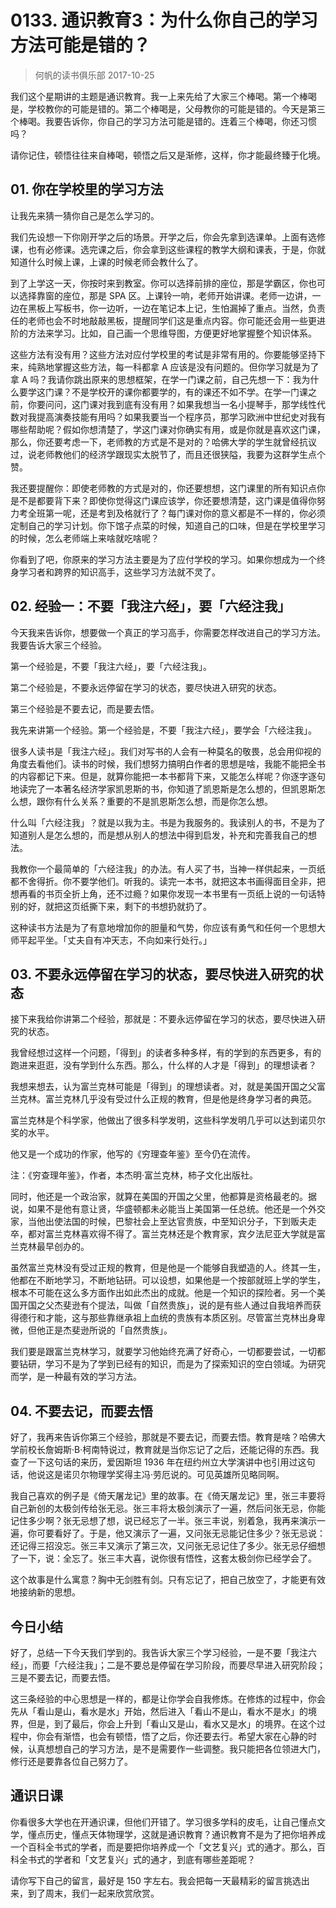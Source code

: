 # 0133. 通识教育3：为什么你自己的学习方法可能是错的？
> 何帆的读书俱乐部
2017-10-25

我们这个星期讲的主题是通识教育。我一上来先给了大家三个棒喝。第一个棒喝是，学校教你的可能是错的。第二个棒喝是，父母教你的可能是错的。今天是第三个棒喝。我要告诉你，你自己的学习方法可能是错的。连着三个棒喝，你还习惯吗？

请你记住，顿悟往往来自棒喝，顿悟之后又是渐修，这样，你才能最终臻于化境。

## 01. 你在学校里的学习方法

让我先来猜一猜你自己是怎么学习的。

我们先设想一下你刚开学之后的场景。开学之后，你会先拿到选课单。上面有选修课，也有必修课。选完课之后，你会拿到这些课程的教学大纲和课表，于是，你就知道什么时候上课，上课的时候老师会教什么了。

到了上学这一天，你按时来到教室。你可以选择前排的座位，那是学霸区，你也可以选择靠窗的座位，那是 SPA 区。上课铃一响，老师开始讲课。老师一边讲，一边在黑板上写板书，你一边听，一边在笔记本上记，生怕漏掉了重点。当然，负责任的老师也会不时地敲敲黑板，提醒同学们这是重点内容。你可能还会用一些更进阶的方法来学习。比如，自己画一个思维导图，方便更好地掌握整个知识体系。

这些方法有没有用？这些方法对应付学校里的考试是非常有用的。你要能够坚持下来，纯熟地掌握这些方法，每一科都拿 A 应该是没有问题的。但你学习就是为了拿 A 吗？我请你跳出原来的思想框架，在学一门课之前，自己先想一下：我为什么要学这门课？不是学校开的课你都要学的，有的课还不如不学。在学一门课之前，你要问问，这门课对我到底有没有用？如果我想当一名小提琴手，那学线性代数对我提高演奏技能有用吗？如果我要当一个程序员，那学习欧洲中世纪史对我有哪些帮助呢？假如你想清楚了，学这门课对你确实有用，或是你就是喜欢这门课，那么，你还要考虑一下，老师教的方式是不是对的？哈佛大学的学生就曾经抗议过，说老师教他们的经济学跟现实太脱节了，而且还很狭隘，我要为这群学生点个赞。

我还要提醒你：即使老师教的方式是对的，你还要想想，这门课里的所有知识点你是不是都要背下来？即使你觉得这门课应该学，你还要想清楚，这门课是值得你努力考全班第一呢，还是考到及格就行了？每门课对你的意义都是不一样的，你必须定制自己的学习计划。你下馆子点菜的时候，知道自己的口味，但是在学校里学习的时候，怎么老师端上来啥就吃啥呢？

你看到了吧，你原来的学习方法主要是为了应付学校的学习。如果你想成为一个终身学习者和跨界的知识高手，这些学习方法就不灵了。

## 02. 经验一：不要「我注六经」，要「六经注我」

今天我来告诉你，想要做一个真正的学习高手，你需要怎样改进自己的学习方法。我要告诉大家三个经验。

第一个经验是，不要「我注六经」，要「六经注我」。

第二个经验是，不要永远停留在学习的状态，要尽快进入研究的状态。

第三个经验是不要去记，而是要去悟。

我先来讲第一个经验。第一个经验是，不要「我注六经」，要学会「六经注我」。

很多人读书是「我注六经」。我们对写书的人会有一种莫名的敬畏，总会用仰视的角度去看他们。读书的时候，我们想努力搞明白作者的思想是啥，我能不能把全书的内容都记下来。但是，就算你能把一本书都背下来，又能怎么样呢？你逐字逐句地读完了一本著名经济学家凯恩斯的书，你知道了凯恩斯是怎么想的，但凯恩斯怎么想，跟你有什么关系？重要的不是凯恩斯怎么想，而是你怎么想。

什么叫「六经注我」？就是以我为主。书是为我服务的。我读别人的书，不是为了知道别人是怎么想的，而是想从别人的想法中得到启发，补充和完善我自己的想法。

我教你一个最简单的「六经注我」的办法。有人买了书，当神一样供起来，一页纸都不舍得折。你不要学他们。听我的。读完一本书，就把这本书画得面目全非，把想再看的书页全折上角，还不过瘾？如果你发现一本书里有一页纸上说的一句话特别的好，就把这页纸撕下来，剩下的书想扔就扔了。

这种读书方法是为了有意地增加你的胆量和气势，你应该有勇气和任何一个思想大师平起平坐。「丈夫自有冲天志，不向如来行处行。」

## 03. 不要永远停留在学习的状态，要尽快进入研究的状态

接下来我给你讲第二个经验，那就是：不要永远停留在学习的状态，要尽快进入研究的状态。

我曾经想过这样一个问题，「得到」的读者多种多样，有的学到的东西更多，有的跑进来逛逛，没有学到什么东西。那么，什么样的人才是「得到」的理想读者？

我想来想去，认为富兰克林可能是「得到」的理想读者。对，就是美国开国之父富兰克林。富兰克林几乎没有受过什么正规的教育，但是他是终身学习者的典范。

富兰克林是个科学家，他做出了很多科学发明，这些科学发明几乎可以达到诺贝尔奖的水平。

他又是一个成功的作家，他写的《穷理查年鉴》至今仍在流传。

注：《穷查理年鉴》，作者，本杰明·富兰克林，柿子文化出版社。

同时，他还是一个政治家，就算在美国的开国之父里，他都算是资格最老的。据说，如果不是他有意让贤，华盛顿都未必能当上美国第一任总统。他还是一个外交家，当他出使法国的时候，巴黎社会上至达官贵族，中至知识分子，下到贩夫走卒，都对富兰克林喜欢得不得了。富兰克林还是个教育家，宾夕法尼亚大学就是富兰克林最早创办的。

虽然富兰克林没有受过正规的教育，但是他是一个能够自我塑造的人。终其一生，他都在不断地学习，不断地钻研。可以设想，如果他是一个按部就班上学的学生，根本不可能在这么多方面作出如此杰出的成就。他是一个知识的探险者。另一个美国开国之父杰斐逊有个提法，叫做「自然贵族」，说的是有些人通过自我培养而获得德行和才能，这与那些靠继承祖上血统的贵族有本质区别。尽管富兰克林出身卑微，但他正是杰斐逊所说的「自然贵族」。

我们要是跟富兰克林学习，就要学习他始终充满了好奇心，一切都要尝试，一切都要钻研，学习不是为了学到已经有的知识，而是为了探索知识的空白领域。为研究而学，是一种最有效的学习方法。

## 04. 不要去记，而要去悟

好了，我再来告诉你第三个经验，那就是不要去记，而要去悟。教育是啥？哈佛大学前校长詹姆斯·B·柯南特说过，教育就是当你忘记了之后，还能记得的东西。我查了一下这句话的来历，爱因斯坦 1936 年在纽约州立大学演讲中也引用过这句话，他说这是诺贝尔物理学奖得主冯·劳厄说的。可见英雄所见略同啊。

我自己喜欢的例子是《倚天屠龙记》里的故事。在《倚天屠龙记》里，张三丰要将自己新创的太极剑传给张无忌。张三丰将太极剑演示了一遍，然后问张无忌，你能记住多少啊？张无忌想了想，说已经忘了一半。张三丰说，别着急，我再来演示一遍，你可要看好了。于是，他又演示了一遍，又问张无忌能记住多少？张无忌说：还记得三招没忘。张三丰又演示了第三次，又问张无忌记住了多少。张无忌仔细想了一下，说：全忘了。张三丰大喜，说你很有悟性，这套太极剑你已经学会了。

这个故事是什么寓意？胸中无剑胜有剑。只有忘记了，把自己放空了，才能更有效地接纳新的思想。

## 今日小结

好了，总结一下今天我们学到的。我告诉大家三个学习经验，一是不要「我注六经」，而要「六经注我」；二是不要总是停留在学习阶段，而要尽早进入研究阶段；三是不要去记，而要去悟。

这三条经验的中心思想是一样的，都是让你学会自我修炼。在修炼的过程中，你会先从「看山是山，看水是水」开始，然后进入「看山不是山，看水不是水」的境界，但是，到了最后，你会上升到「看山又是山，看水又是水」的境界。在这个过程中，你会有渐悟，也会有顿悟，悟了之后，你还要去行。希望大家在心静的时候，认真想想自己的学习方法，是不是需要作一些调整。我只能把各位领进大门，修行还是要靠各位自己努力了。

## 通识日课

你看很多大学也在开通识课，但他们开错了。学习很多学科的皮毛，让自己懂点文学，懂点历史，懂点天体物理学，这就是通识教育？通识教育不是为了把你培养成一个百科全书式的学者，而是要把你培养成一个「文艺复兴」式的通才。那么，百科全书式的学者和「文艺复兴」式的通才，到底有哪些差距呢？

请你写下自己的留言，最好是 150 字左右。我会把每一天最精彩的留言挑选出来，到了周末，我们一起来欣赏欣赏。



